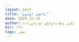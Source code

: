 ```yaml
---
layout: post
title: "یاخشی اؤلوم"
date: 2020-12-10
author: بکیر وهاب‌اوغلو چوبان‌زاده
dir: rtl
tags: شعر
---
```



















